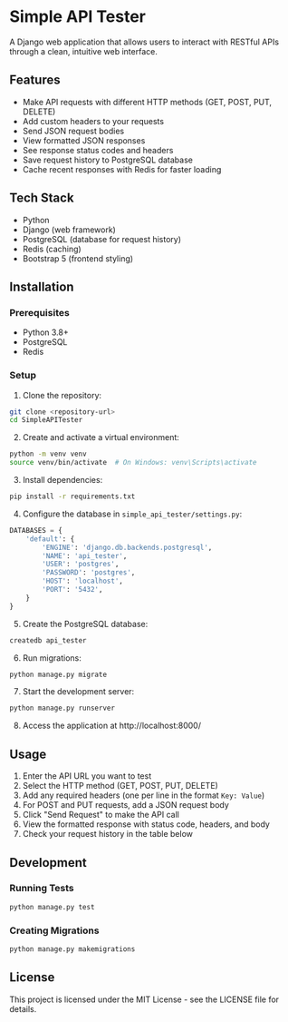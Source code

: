 # Simple API Tester

A Django web application that allows users to interact with RESTful APIs through a clean, intuitive web interface.

## Features

- Make API requests with different HTTP methods (GET, POST, PUT, DELETE)
- Add custom headers to your requests
- Send JSON request bodies
- View formatted JSON responses
- See response status codes and headers
- Save request history to PostgreSQL database
- Cache recent responses with Redis for faster loading

## Tech Stack

- Python
- Django (web framework)
- PostgreSQL (database for request history)
- Redis (caching)
- Bootstrap 5 (frontend styling)

## Installation

### Prerequisites

- Python 3.8+
- PostgreSQL
- Redis

### Setup

1. Clone the repository:
```bash
git clone <repository-url>
cd SimpleAPITester
```

2. Create and activate a virtual environment:
```bash
python -m venv venv
source venv/bin/activate  # On Windows: venv\Scripts\activate
```

3. Install dependencies:
```bash
pip install -r requirements.txt
```

4. Configure the database in `simple_api_tester/settings.py`:
```python
DATABASES = {
    'default': {
        'ENGINE': 'django.db.backends.postgresql',
        'NAME': 'api_tester',
        'USER': 'postgres',
        'PASSWORD': 'postgres',
        'HOST': 'localhost',
        'PORT': '5432',
    }
}
```

5. Create the PostgreSQL database:
```bash
createdb api_tester
```

6. Run migrations:
```bash
python manage.py migrate
```

7. Start the development server:
```bash
python manage.py runserver
```

8. Access the application at http://localhost:8000/

## Usage

1. Enter the API URL you want to test
2. Select the HTTP method (GET, POST, PUT, DELETE)
3. Add any required headers (one per line in the format `Key: Value`)
4. For POST and PUT requests, add a JSON request body
5. Click "Send Request" to make the API call
6. View the formatted response with status code, headers, and body
7. Check your request history in the table below

## Development

### Running Tests

```bash
python manage.py test
```

### Creating Migrations

```bash
python manage.py makemigrations
```

## License

This project is licensed under the MIT License - see the LICENSE file for details.
